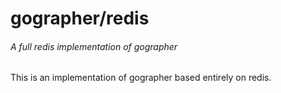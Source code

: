 # gographer/redis
###### _A full redis implementation of gographer_

This is an implementation of gographer based entirely on redis.